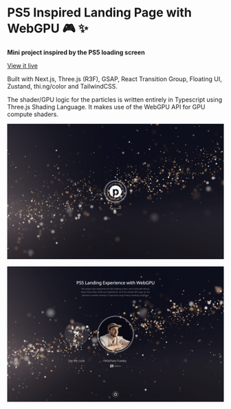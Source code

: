 # PS5 Inspired Landing Page with WebGPU 🎮 ✨

**Mini project inspired by the PS5 loading screen**

[View it live](https://pragmattic-ps5.vercel.app/)

Built with Next.js, Three.js (R3F), GSAP, React Transition Group, Floating UI, Zustand, thi.ng/color and TailwindCSS.

The shader/GPU logic for the particles is written entirely in Typescript using Three.js Shading Language.
It makes use of the WebGPU API for GPU compute shaders.

![landing](https://github.com/prag-matt-ic/pragmattic-ps5/blob/main/public/landing.png?raw=true)

![landing UI](https://github.com/prag-matt-ic/pragmattic-ps5/blob/main/public/landing-ui.png?raw=true)

